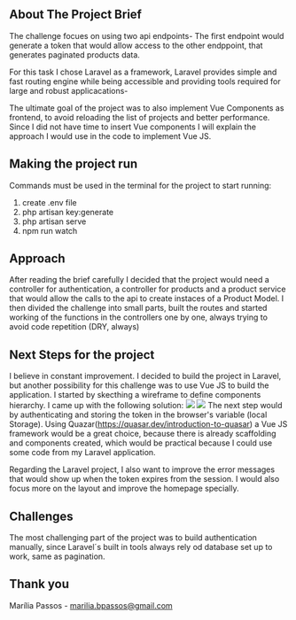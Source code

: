 ## About The Project Brief

The challenge focues on using two api endpoints- The first endpoint would generate a token that would allow access to the other endppoint, that generates paginated products data. 

For this task I chose Laravel as a framework, Laravel provides simple and fast routing engine while being accessible and providing tools required for large and robust applicacations- 

The ultimate goal of the project was to also implement Vue Components as frontend, to avoid reloading the list of projects and better performance. Since I did not have time to insert Vue components I will explain the approach I would use in the code to implement Vue JS.

## Making the project run

Commands must be used in the terminal for the project to start running:
1. create .env file 
2. php artisan key:generate
3. php artisan serve
4. npm run watch

## Approach

After reading the brief carefully I decided that the  project would need a controller for authentication, a controller for products and a product service that would allow the calls to the api to create instaces of a Product Model. I then divided the challenge into small parts, built the routes and started working of the functions in the controllers one by one, always trying to avoid code repetition (DRY, always)

## Next Steps for the project

I believe in constant improvement. I decided to build the project in Laravel, but another possibility for this challenge was to use Vue JS to build the application. I started by skecthing a wireframe to define components hierarchy. I came up with the following solution:
<img src="https://i.ibb.co/FHnbWrS/wireframe.png">
<img src="https://i.ibb.co/j8DK7Yv/912588ddc488e35fc2380ed3953ee9d2.png">
The next step would by authenticating and storing the token in the browser's variable (local Storage). Using Quazar(https://quasar.dev/introduction-to-quasar) a Vue JS framework would be a great choice, because there is already scaffolding and components created, which would be practical because I could use some code from my Laravel application.

Regarding the Laravel project, I also want to improve the error messages that would show up when the token expires from the session. I would also focus more on the layout and improve the homepage specially. 

## Challenges

The most challenging part of the project was to build authentication manually, since Laravel´s built in tools always rely od database set up to work, same as pagination.

## Thank you

Marília Passos - marilia.bpassos@gmail.com
